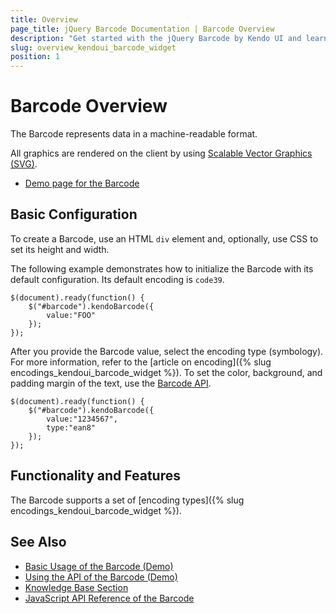 ```yaml
---
title: Overview
page_title: jQuery Barcode Documentation | Barcode Overview
description: "Get started with the jQuery Barcode by Kendo UI and learn how to create, initialize, and enable the widget."
slug: overview_kendoui_barcode_widget
position: 1
---
```


# Barcode Overview

The Barcode represents data in a machine-readable format.

All graphics are rendered on the client by using [Scalable Vector Graphics (SVG)](https://www.w3.org/Graphics/SVG/).

* [Demo page for the Barcode](https://demos.telerik.com/kendo-ui/barcode/index)

## Basic Configuration

To create a Barcode, use an HTML `div` element and, optionally, use CSS to set its height and width.

<div id="barcode"></div>

The following example demonstrates how to initialize the Barcode with its default configuration. Its default encoding is `code39`.

    $(document).ready(function() {
        $("#barcode").kendoBarcode({
            value:"FOO"
        });
    });

After you provide the Barcode value, select the encoding type (symbology). For more information, refer to the [article on encoding]({% slug encodings_kendoui_barcode_widget %}). To set the color, background, and padding margin of the text, use the [Barcode API](/api/javascript/dataviz/ui/barcode).

    $(document).ready(function() {
        $("#barcode").kendoBarcode({
            value:"1234567",
            type:"ean8"
        });
    });

## Functionality and Features  

The Barcode supports a set of [encoding types]({% slug encodings_kendoui_barcode_widget %}).

## See Also

* [Basic Usage of the Barcode (Demo)](https://demos.telerik.com/kendo-ui/barcode/index)
* [Using the API of the Barcode (Demo)](https://demos.telerik.com/kendo-ui/barcode/api)
* [Knowledge Base Section](/knowledge-base)
* [JavaScript API Reference of the Barcode](/api/javascript/dataviz/ui/barcode)
